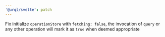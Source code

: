 ```yaml
---
'@urql/svelte': patch
---
```


Fix initialize `operationStore` with `fetching: false`, the invocation of `query` or any other operation will mark it as `true`
when deemed appropriate

